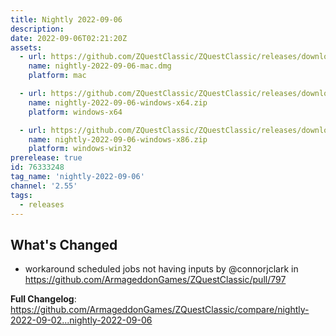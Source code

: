 ```yaml
---
title: Nightly 2022-09-06
description: 
date: 2022-09-06T02:21:20Z
assets: 
  - url: https://github.com/ZQuestClassic/ZQuestClassic/releases/download/nightly-2022-09-06/nightly-2022-09-06-mac.dmg
    name: nightly-2022-09-06-mac.dmg
    platform: mac

  - url: https://github.com/ZQuestClassic/ZQuestClassic/releases/download/nightly-2022-09-06/nightly-2022-09-06-windows-x64.zip
    name: nightly-2022-09-06-windows-x64.zip
    platform: windows-x64

  - url: https://github.com/ZQuestClassic/ZQuestClassic/releases/download/nightly-2022-09-06/nightly-2022-09-06-windows-x86.zip
    name: nightly-2022-09-06-windows-x86.zip
    platform: windows-win32
prerelease: true
id: 76333248
tag_name: 'nightly-2022-09-06'
channel: '2.55'
tags:
  - releases
---
```


## What's Changed
* workaround scheduled jobs not having inputs by @connorjclark in https://github.com/ArmageddonGames/ZQuestClassic/pull/797


**Full Changelog**: https://github.com/ArmageddonGames/ZQuestClassic/compare/nightly-2022-09-02...nightly-2022-09-06
